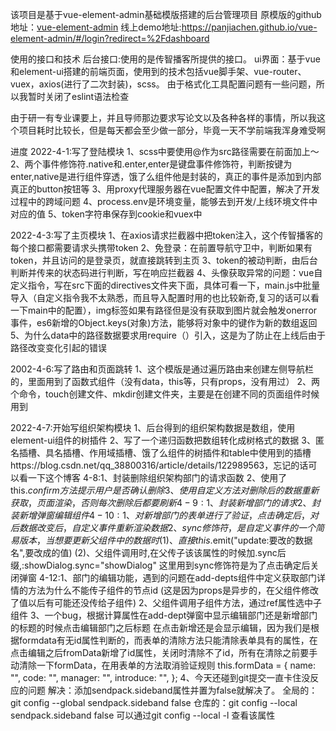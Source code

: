 该项目是基于vue-element-admin基础模版搭建的后台管理项目
   原模版的github地址：[vue-element-admin](https://github.com/PanJiaChen/vue-element-admin)
   线上demo地址:https://panjiachen.github.io/vue-element-admin/#/login?redirect=%2Fdashboard
   
使用的接口和技术
   后台接口:使用的是传智播客所提供的接口。
   ui界面：基于vue和element-ui搭建的前端页面，使用到的技术包括vue脚手架、vue-router、vuex，axios(进行了二次封装)，scss。
   由于格式化工具配置问题有一些问题，所以我暂时关闭了eslint语法检查

   由于研一有专业课要上，并且导师那边要求写论文以及各种各样的事情，所以我这个项目耗时比较长，但是每天都会至少做一部分，毕竟一天不学前端我浑身难受啊

进度
   2022-4-1:写了登陆模块
            1、scss中要使用@作为src路径需要在前面加上～
            2、两个事件修饰符.native和.enter,enter是键盘事件修饰符，判断按键为enter,native是进行组件穿透，饿了么组件他是封装的，真正的事件是添加到内部真正的button按钮等
            3、用proxy代理服务器在vue配置文件中配置，解决了开发过程中的跨域问题
            4、process.env是环境变量，能够去到开发/上线环境文件中对应的值
            5、token字符串保存到cookie和vuex中
   
   2022-4-3:写了主页模块
            1、在axios请求拦截器中把token注入，这个传智播客的每个接口都需要请求头携带token
            2、免登录：在前置导航守卫中，判断如果有token，并且访问的是登录页，就直接跳转到主页
            3、token的被动判断，由后台判断并传来的状态码进行判断，写在响应拦截器
            4、头像获取异常的问题：vue自定义指令，写在src下面的directives文件夹下面，具体可看一下，main.js中批量导入（自定义指令我不太熟悉，而且导入配置时用的也比较新奇,复习的话可以看一下main中的配置），img标签如果有路径但是没有获取到图片就会触发onerror事件，es6新增的Object.keys(对象)方法，能够将对象中的键作为新的数组返回
            5、为什么data中的路径数据要求用require（）引入，这是为了防止在上线后由于路径改变变化引起的错误

   2002-4-6:写了路由和页面跳转
            1、这个模版是通过遍历路由来创建左侧导航栏的，里面用到了函数式组件（没有data，this等，只有props，没有用过）
            2、两个命令，touch创建文件、mkdir创建文件夹，主要是在创建不同的页面组件时候用到

   2022-4-7:开始写组织架构模块
            1、后台得到的组织架构数据是数组，使用element-ui组件的树插件
            2、写了一个递归函数把数组转化成树格式的数据
            3、匿名插槽、具名插槽、作用域插槽、饿了么组件的树插件和table中使用到的插槽https://blog.csdn.net/qq_38800316/article/details/122989563，忘记的话可以看一下这个博客
        4-8:1、封装删除组织架构部门的请求函数
            2、使用了this.$confirm方法提示用户是否确认删除
            3、使用自定义方法对删除后的数据重新获取，页面渲染，否则每次删除后都要刷新
        4-9:1、封装新增部门的请求
            2、封装新增弹窗编辑组件
       4-10:1、对新增部门的表单进行了验证，点击确定后，对后数据改变后，自定义事件重新渲染数据
            2、sync修饰符，是自定义事件的一个简易版本，当想要更新父组件中的数据时
               (1)、直接this.$emit("update:要改的数据名",要改成的值)
               (2)、父组件调用时,在父传子该该属性的时候加.sync后缀,:showDialog.sync="showDialog"
               这里用到sync修饰符是为了点击确定后关闭弹窗
       4-12:1、部门的编辑功能，遇到的问题在add-depts组件中定义获取部门详情的方法为什么不能传子组件的节点id
               (这是因为props是异步的，在父组件修改了值以后有可能还没传给子组件)
            2、父组件调用子组件方法，通过ref属性选中子组件
            3、一个bug，根据计算属性在add-dept弹窗中显示编辑部门还是新增部门的标题的时候点击编辑部门之后标题
               在点击新增还是会显示编辑，因为我们是根据formdata有无id属性判断的，而表单的清除方法只能清除表单具有的属性，在点击编辑之后fromData新增了id属性，关闭时清除不了id，所有在清除之前要手动清除一下formData，在用表单的方法取消验证规则
                     this.formData = {
                        name: "",
                        code: "",
                        manager: "",
                        introduce: "",
                     };
            4、今天还碰到git提交一直卡住没反应的问题
               解决：添加sendpack.sideband属性并置为false就解决了。
                     全局的：git config --global sendpack.sideband false
                     仓库的：git config --local sendpack.sideband false
                     可以通过git config --local -l 查看该属性


    
            



